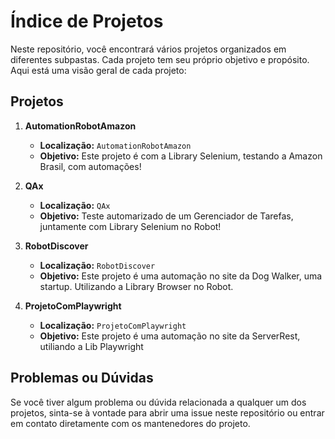 # Índice de Projetos

Neste repositório, você encontrará vários projetos organizados em diferentes subpastas. Cada projeto tem seu próprio objetivo e propósito. Aqui está uma visão geral de cada projeto:

## Projetos

1. **AutomationRobotAmazon**
   - **Localização:** `AutomationRobotAmazon`
   - **Objetivo:** Este projeto é com a Library Selenium, testando a Amazon Brasil, com automações!

2. **QAx**
   - **Localização:** `QAx`
   - **Objetivo:** Teste automarizado de um Gerenciador de Tarefas, juntamente com Library Selenium no Robot!

3. **RobotDiscover**
   - **Localização:** `RobotDiscover`
   - **Objetivo:** Este projeto é uma automação no site da Dog Walker, uma startup. Utilizando a Library Browser no Robot.
  
4. **ProjetoComPlaywright**
   - **Localização:** `ProjetoComPlaywright`
   - **Objetivo:** Este projeto é uma automação no site da ServerRest, utiliando a Lib Playwright

## Problemas ou Dúvidas

Se você tiver algum problema ou dúvida relacionada a qualquer um dos projetos, sinta-se à vontade para abrir uma issue neste repositório ou entrar em contato diretamente com os mantenedores do projeto.

